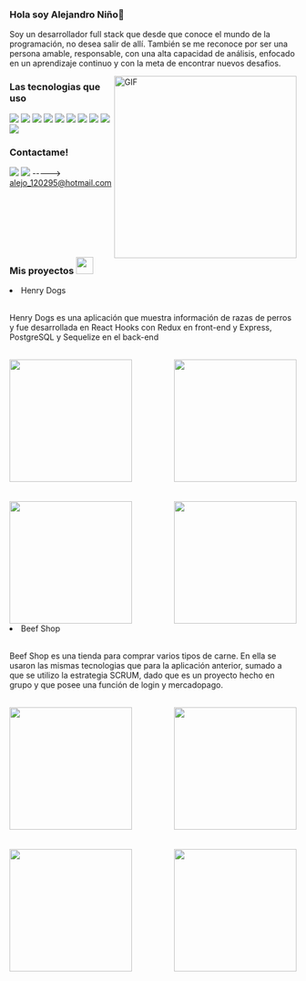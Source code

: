 ### Hola soy Alejandro Niño👋
<div>
<p>Soy un desarrollador full stack que desde que conoce el mundo de la programación, no desea salir de allí. También se me reconoce por ser una persona amable, responsable, con una alta capacidad de análisis, enfocado en un aprendizaje continuo y con la meta de encontrar nuevos desafios. </p>

<img align="right" alt="GIF" height="320px" src="https://i.pinimg.com/originals/e4/26/70/e426702edf874b181aced1e2fa5c6cde.gif" />

### Las tecnologias que uso

<a src="https://www.javascript.com/"><img src="https://img.icons8.com/color/48/000000/javascript.png"/></a>
<a src="https://reactjs.org/"><img src="https://img.icons8.com/color/48/000000/react-native.png"/></a>
<a src="https://es.redux.js.org/"><img src="https://img.icons8.com/color/48/000000/redux.png"/></a>
<a src="https://nodejs.org/"><img src="https://img.icons8.com/color/48/000000/nodejs.png"/></a>
<a src="https://www.postgresql.org/"><img src="https://img.icons8.com/color/48/000000/postgresql.png"/></a>
<a src="https://git-scm.com/"><img src="https://img.icons8.com/color/48/000000/git.png"/></a>
<a src="https://visualstudio.microsoft.com/"><img src="https://img.icons8.com/color/48/000000/visual-studio.png"/></a>
<a src="https://www.npmjs.com/"><img src="https://img.icons8.com/color/48/000000/npm.png"/></a>
<a src="https://getbootstrap.com/"><img src="https://img.icons8.com/color/48/000000/bootstrap.png"/></a>
<a src="https://github.com/"><img src="https://img.icons8.com/color/48/000000/github--v1.png"/></a>

### Contactame!
<a src="https://www.linkedin.com/in/david-alejandro-nino/"><img src="https://img.icons8.com/color/48/000000/linkedin.png"/></a>
<a src="https://www.linkedin.com/in/david-alejandro-nino/"><img src="https://img.icons8.com/color/48/000000/microsoft-outlook.png"/></a>
-----> alejo_120295@hotmail.com

</br>
</br>  
</br>  
</br>  
</br>  
  
### Mis proyectos <img src="https://github.com/TheDudeThatCode/TheDudeThatCode/blob/master/Assets/Mario_Hello_Big.gif" width="30px">

<li> Henry Dogs </li>
</br>
<p> Henry Dogs es una aplicación que muestra información de razas de perros y fue desarrollada en React Hooks con Redux en front-end y Express, PostgreSQL y Sequelize en el back-end </p>

</br>  

<img src="https://user-images.githubusercontent.com/90222547/160092288-6c1ac6b9-d555-4e04-b90e-eaf27845c22e.png" height="215px" />

<img align="right" src="https://user-images.githubusercontent.com/90222547/160090283-1de65077-0b09-4a82-951a-c8a72c9dfbe3.png" height="215px" />

</br>  
</br>
</br>

<img src="https://user-images.githubusercontent.com/90222547/160091290-fe96568d-96e1-4d2e-9d0f-b655142cf473.png" height="215px" />

<img align="right" src="https://user-images.githubusercontent.com/90222547/160091071-3552d68a-dcb7-4693-ad78-5b2c501195ec.png" height="215px" />
</br> 
<li> Beef Shop </li>
</br>
<p> Beef Shop es una tienda para comprar varios tipos de carne. En ella se usaron las mismas tecnologias que para la aplicación anterior, sumado a que se utilizo la estrategia SCRUM, dado que es un proyecto hecho en grupo y que posee una función de login y mercadopago. </p>

</br>  

<img src="https://user-images.githubusercontent.com/90222547/160094267-10238677-8aca-401d-b652-97827358e3ed.png" height="215px" />

<img align="right" src="https://user-images.githubusercontent.com/90222547/160094293-8922ef89-116b-4c49-ba6c-67aa0e718e27.png" height="215px" />

</br>  
</br>
</br>

<img src="https://user-images.githubusercontent.com/90222547/160094313-f54d416a-7d0c-403e-9a32-3ce9950159c6.png" height="215px" />

<img align="right" src="https://user-images.githubusercontent.com/90222547/160094341-fb828c70-7bc9-4de7-9880-041cf5ac74e0.png" height="215px" />

<!--
**Alejo-Nino95/Alejo-Nino95** is a ✨ _special_ ✨ repository because its `README.md` (this file) appears on your GitHub profile.

Here are some ideas to get you started:

- 🔭 I’m currently working on ...
- 🌱 I’m currently learning ...
- 👯 I’m looking to collaborate on ...
- 🤔 I’m looking for help with ...
- 💬 Ask me about ...
- 📫 How to reach me: ...
- 😄 Pronouns: ...
- ⚡ Fun fact: ...
-->
